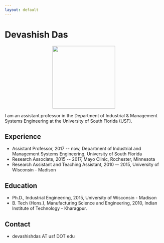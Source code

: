 ```yaml
---
layout: default
---
```


# Devashish Das

<p align="center">
  <img src="devashish_das.jpg" width = "200px">
</p>

I am an assistant professor in the Department of Industrial & Management Systems Engineering at the University of South Florida (USF).

## <i class="fa fa-cog fa-spin fa-3x fa-fw" style="font-size:1em;"></i>  Experience
* Assistant Professor, 2017 -- now, Department of Industrial and Management Systems Engineering, University of South Florida
* Research Associate, 2015 -- 2017, Mayo Clinic, Rochester, Minnesota
* Research Assistant and Teaching Assistant, 2010 -- 2015,  University of Wisconsin - Madison

## <i class="fa fa-university" style="font-size:1em;"></i> Education

* Ph.D., Industrial Engineering, 2015, University of Wisconsin - Madison
* B. Tech (Hons.), Manufacturing Science and Engineering, 2010, Indian Institute of Technology - Kharagpur.


## <i class="fa fa-address-book" style="font-size:1em;"></i> Contact

* <i class="fa fa-envelope-open" style="font-size:1em;"></i> devashishdas AT usf DOT edu
<!-- * <i class="fa fa-twitter-square" style="font-size:1em;"></i> <a href="https://twitter.com/ddas_wisc" target="_top">twitter</a> -->
<!-- * <i class="fa fa-phone" style="font-size:1em;"></i> +1 507 293 7023 -->